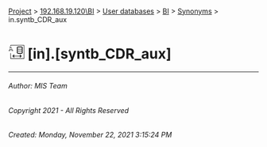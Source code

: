 #### 

[Project](../../../../index.md) > [192.168.19.120\\BI](../../../index.md) > [User databases](../../index.md) > [BI](../index.md) > [Synonyms](Synonyms.md) > in.syntb_CDR_aux

# ![Synonyms](../../../../Images/Synonym32.png) [in].[syntb_CDR_aux]

---

###### Author:  MIS Team

###### Copyright 2021 - All Rights Reserved

###### Created: Monday, November 22, 2021 3:15:24 PM

